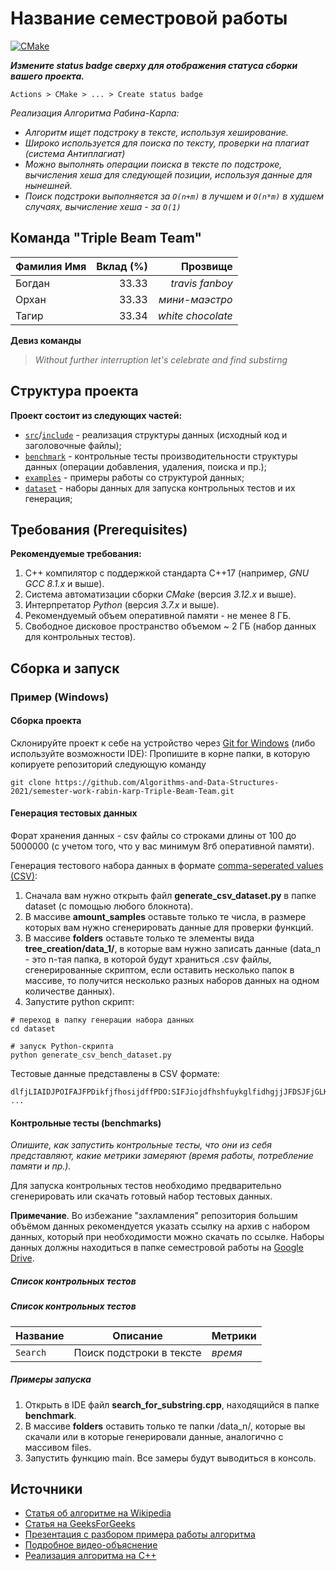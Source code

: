 # Название семестровой работы

[![CMake](https://github.com/Algorithms-and-Data-Structures-2021/semester-work-template/actions/workflows/cmake.yml/badge.svg)](https://github.com/Algorithms-and-Data-Structures-2021/semester-work-template/actions/workflows/cmake.yml)

**_Измените status badge сверху для отображения статуса сборки вашего проекта._**

`Actions > CMake > ... > Create status badge`

_Реализация Алгоритма Рабина-Карпа:_

- _Алгоритм ищет подстроку в тексте, используя хеширование._
- _Широко используется для поиска по тексту, проверки на плагиат (система Антиплагиат)_
- _Можно выполнять операции поиска в тексте по подстроке, вычисления хеша для следующей позиции, используя данные для нынешней._
- _Поиск подстроки выполняется за `O(n+m)` в лучшем и `O(n*m)` в худшем случаях, вычисление хеша - за `O(1)`_

## Команда "Triple Beam Team"

| Фамилия Имя   | Вклад (%) | Прозвище              |
| :---          |   ---:    |  ---:                 |
| Богдан        | 33.33     |  _travis fanboy_      |
| Орхан         | 33.33     |  _мини-маэстро_       |
| Тагир         | 33.34     |  _white chocolate_    |

**Девиз команды**
> _Without further interruption let's celebrate and find substirng_

## Структура проекта

**Проект состоит из следующих частей:**

- [`src`](src)/[`include`](include) - реализация структуры данных (исходный код и заголовочные файлы);
- [`benchmark`](benchmark) - контрольные тесты производительности структуры данных (операции добавления, удаления,
  поиска и пр.);
- [`examples`](examples) - примеры работы со структурой данных;
- [`dataset`](dataset) - наборы данных для запуска контрольных тестов и их генерация;

## Требования (Prerequisites)

**Рекомендуемые требования:**

1. С++ компилятор c поддержкой стандарта C++17 (например, _GNU GCC 8.1.x_ и выше).
2. Система автоматизации сборки _CMake_ (версия _3.12.x_ и выше).
3. Интерпретатор _Python_ (версия _3.7.x_ и выше).
4. Рекомендуемый объем оперативной памяти - не менее 8 ГБ.
5. Свободное дисковое пространство объемом ~ 2 ГБ (набор данных для контрольных тестов).

## Сборка и запуск

### Пример (Windows)

#### Сборка проекта

Склонируйте проект к себе на устройство через [Git for Windows](https://gitforwindows.org/) (либо используйте
возможности IDE):
Пропишите в корне папки, в которую копируете репозиторий следующую команду

```shell
git clone https://github.com/Algorithms-and-Data-Structures-2021/semester-work-rabin-karp-Triple-Beam-Team.git
```

#### Генерация тестовых данных

Форат хранения данных - csv файлы со строками длины от 100 до 5000000 (с учетом того, что у вас минимум 8гб оперативной памяти).

Генерация тестового набора данных в
формате [comma-seperated values (CSV)](https://en.wikipedia.org/wiki/Comma-separated_values):

1. Сначала вам нужно открыть файл **generate_csv_dataset.py** в папке dataset (с помощью любого блокнота).
2. В массиве **amount_samples** оставьте только те числа, в размере которых вам нужно сгенерировать данные для проверки функций.
3. В массиве **folders** оставьте только те элементы вида **tree_creation/data_1/**, в которые вам нужно записать данные (data_n - это n-тая папка, в которой будут храниться .csv файлы, сгенерированные скриптом, если оставить несколько папок в массиве, то получится несколько разных наборов данных на одном количестве данных).
4. Запустите python скрипт:
```shell
# переход в папку генерации набора данных
cd dataset

# запуск Python-скрипта
python generate_csv_bench_dataset.py
```

Тестовые данные представлены в CSV формате:

```csv
dlfjLIAIDJPOIFAJFPDikfjfhosijdffPDO:SIFJiojdfhshfuykglfidhgjjJFDSJFjGLKSHFGJKLHLlfgnjlgkfdjglfdgmfdmgmfdgnn
...
```

#### Контрольные тесты (benchmarks)

_Опишите, как запустить контрольные тесты, что они из себя представляют, какие метрики замеряют (время работы,
потребление памяти и пр.)._

Для запуска контрольных тестов необходимо предварительно сгенерировать или скачать готовый набор тестовых данных.

**Примечание**. Во избежание "захламления" репозитория большим объёмом данных рекомендуется указать ссылку на архив с
набором данных, который при необходимости можно скачать по ссылке. Наборы данных должны находиться в папке семестровой
работы на [Google Drive](https://drive.google.com/drive/folders/17-qridbMXFnz3E-6UjOj0WD1H0jWtpz3?usp=sharing).

##### Список контрольных тестов

##### Список контрольных тестов

| Название                  | Описание                                | Метрики         |
| :---                      | ---                                     | :---            |
| `Search`                  | Поиск подстроки в тексте                | _время_         |

##### Примеры запуска

1. Открыть в IDE файл **search_for_substring.cpp**, находящийся в папке **benchmark**.
2. В массиве **folders** оставить только те папки /data_n/, которые вы скачали или в которые генерировали данные, аналогично с массивом files.
3. Запустить функцию main. Все замеры будут выводиться в консоль.

## Источники

- [Статья об алгоритме на Wikipedia](https://en.wikipedia.org/wiki/Rabin%E2%80%93Karp_algorithm)
- [Статья на GeeksForGeeks](https://www.geeksforgeeks.org/rabin-karp-algorithm-for-pattern-searching/)
- [Презентация с разбором примера работы алгоритма](https://www.slideshare.net/SohailAhmed255/rabin-karp-algorithm)
- [Подробное видео-объяснение](https://www.youtube.com/watch?v=qQ8vS2btsxI&ab_channel=AbdulBari)
- [Реализация алгоритма на С++](https://github.com/ashishmh/algorithms/blob/master/Rabin-karp.cpp)
